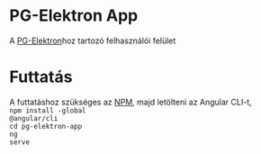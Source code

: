 # PG-Elektron App
A <a href="https://github.com/sugeakos/pg-elektron">PG-Elektron</a>hoz tartozó felhasználói felület

# Futtatás
A futtatáshoz szükséges az <a href="https://nodejs.org/en/">NPM</a>, majd letölteni az Angular CLI-t, <br>
<code>npm install -global @angular/cli</code> <br>
<code>cd pg-elektron-app</code> <br>
<code>ng serve</code> <br>
